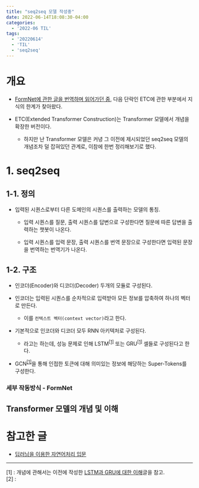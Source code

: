 ```yaml
---
title: "seq2seq 모델 작성중"
date: 2022-06-14T18:08:30-04:00
categories:
  - '2022-06 TIL'
tags:
  - '20220614'
  - 'TIL'
  - 'seq2seq'
---
```


# 개요

* [FormNet에 관한 글을 번역하며 읽어가던 중](https://1geraldine1.github.io/2022-06%20til/%EA%B5%AC%EA%B8%80-FormNet%EA%B3%BC-%EC%9D%B4%ED%95%B4%EB%A5%BC-%EC%9C%84%ED%95%9C-%EA%B8%B0%EB%B0%98-%EC%A7%80%EC%8B%9D-%EC%8A%B5%EB%93%9D-1/), 다음 단락인 ETC에 관한 부분에서 지식의 한계가 찾아왔다.

* ETC(Extended Transformer Construction)는 Transformer 모델에서 개념을 확장한 버전이다.

  * 하지만 난 Transformer 모델은 커녕 그 이전에 제시되었던 seq2seq 모델의 개념조차 덜 잡혀있던 관계로, 이참에 한번 정리해보기로 했다.

# 1. seq2seq

## 1-1. 정의

* 입력된 시퀀스로부터 다른 도메인의 시퀀스를 출력하는 모델의 통칭.

  * 입력 시퀀스를 질문, 출력 시퀀스를 답변으로 구성한다면 질문에 따른 답변을 출력하는 챗봇이 나온다.

  * 입력 시퀀스를 입력 문장, 출력 시퀀스를 번역 문장으로 구성한다면 입력된 문장을 번역하는 번역기가 나온다.

## 1-2. 구조

* 인코더(Encoder)와 디코더(Decoder) 두개의 모듈로 구성된다.

* 인코더는 입력된 시퀀스를 순차적으로 입력받아 모든 정보를 압축하여 하나의 벡터로 만든다.

  * 이를 ```컨텍스트 벡터(context vector)```라고 한다.

* 기본적으로 인코더와 디코더 모두 RNN 아키텍처로 구성된다.

  * 라고는 하는데, 성능 문제로 인해 LSTM<sup>[[1]](#footnote_1)</sup> 또는 GRU<sup>[[1]](#footnote_1)</sup> 셀들로 구성된다고 한다.




* GCN<sup>[[1]](#footnote_1)</sup>을 통해 인접한 토큰에 대해 의미있는 정보에 해당하는 Super-Tokens를 구성한다.

### 세부 작동방식 - FormNet




## Transformer 모델의 개념 및 이해

### 

# 참고한 글

* [딥러닝을 이용한 자연어처리 입문](https://wikidocs.net/24996)

----

<a name="footnote_1">[1]</a> : 개념에 관해서는 이전에 작성한 [LSTM과 GRU에 대한 이해](https://1geraldine1.github.io/2022-06%20til/LSTM%EA%B3%BC-GRU%EC%97%90-%EB%8C%80%ED%95%9C-%EC%9D%B4%ED%95%B4/)글을 참고.   
<a name="footnote_2">[2]</a> :  

